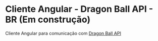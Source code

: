 # Cliente Angular - Dragon Ball API - BR (Em construção)

Cliente Angular para comunicação com [Dragon Ball API](https://github.com/magomes-dev/db-api-br)
